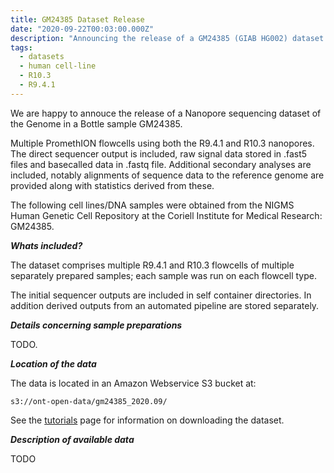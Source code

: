 ```yaml
---
title: GM24385 Dataset Release
date: "2020-09-22T00:03:00.000Z"
description: "Announcing the release of a GM24385 (GIAB HG002) dataset."
tags:
  - datasets
  - human cell-line
  - R10.3
  - R9.4.1
---
```


We are happy to annouce the release of a Nanopore sequencing dataset
of the Genome in a Bottle sample GM24385.

Multiple PromethION flowcells using both the R9.4.1 and R10.3 nanopores.
The direct sequencer output is included, raw signal data stored in
.fast5 files and basecalled data in .fastq file. Additional secondary
analyses are included, notably alignments of sequence data to the
reference genome are provided along with statistics derived from these.

<Pullquote>
The following cell lines/DNA samples were obtained from the NIGMS Human
Genetic Cell Repository at the Coriell Institute for Medical Research:
GM24385.
</Pullquote>

***Whats included?***

The dataset comprises multiple R9.4.1 and R10.3 flowcells of multiple
separately prepared samples; each sample was run on each flowcell type.

The initial sequencer outputs are included in self container directories.
In addition derived outputs from an automated pipeline are stored
separately.

***Details concerning sample preparations***

TODO.

***Location of the data***

The data is located in an Amazon Webservice S3 bucket at:

    s3://ont-open-data/gm24385_2020.09/

See the [tutorials](/tutorials/) page for information on downloading the dataset.

***Description of available data***

TODO
